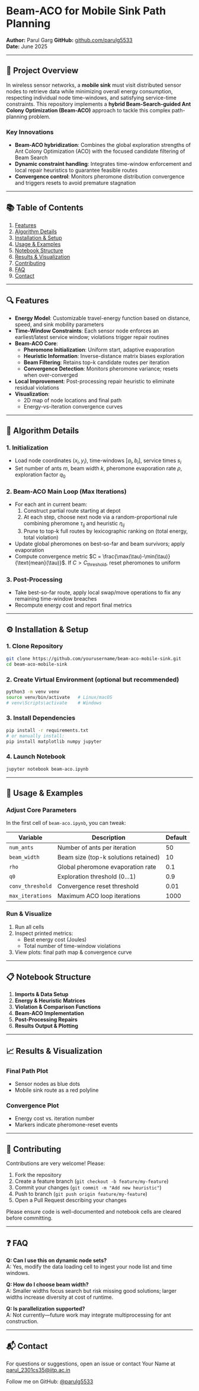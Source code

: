 # Beam-ACO for Mobile Sink Path Planning


**Author:** Parul Garg
**GitHub:** [github.com/parulg5533](https://github.com/parulg5533)  
**Date:** June 2025  

---

## 🚀 Project Overview

In wireless sensor networks, a **mobile sink** must visit distributed sensor nodes to retrieve data while minimizing overall energy consumption, respecting individual node time-windows, and satisfying service-time constraints. This repository implements a **hybrid Beam-Search-guided Ant Colony Optimization (Beam-ACO)** approach to tackle this complex path-planning problem.

### Key Innovations

- **Beam-ACO hybridization**: Combines the global exploration strengths of Ant Colony Optimization (ACO) with the focused candidate filtering of Beam Search
- **Dynamic constraint handling**: Integrates time-window enforcement and local repair heuristics to guarantee feasible routes
- **Convergence control**: Monitors pheromone distribution convergence and triggers resets to avoid premature stagnation

---

## 📚 Table of Contents

1. [Features](#-features)  
2. [Algorithm Details](#-algorithm-details)  
3. [Installation & Setup](#️-installation--setup)  
4. [Usage & Examples](#-usage--examples)  
6. [Notebook Structure](#-notebook-structure)  
7. [Results & Visualization](#-results--visualization)  
8. [Contributing](#-contributing)  
9. [FAQ](#-faq) 
11. [Contact](#-contact)

---

## 🔍 Features

- **Energy Model**: Customizable travel-energy function based on distance, speed, and sink mobility parameters
- **Time-Window Constraints**: Each sensor node enforces an earliest/latest service window; violations trigger repair routines
- **Beam-ACO Core**:
  - **Pheromone Initialization**: Uniform start, adaptive evaporation
  - **Heuristic Information**: Inverse-distance matrix biases exploration
  - **Beam Filtering**: Retains top-k candidate routes per iteration
  - **Convergence Detection**: Monitors pheromone variance; resets when over-converged
- **Local Improvement**: Post-processing repair heuristic to eliminate residual violations
- **Visualization**:
  - 2D map of node locations and final path
  - Energy-vs-iteration convergence curves

---

## 🧮 Algorithm Details

### 1. Initialization
- Load node coordinates $(x_i, y_i)$, time-windows $[a_i, b_i]$, service times $s_i$
- Set number of ants $m$, beam width $k$, pheromone evaporation rate $\rho$, exploration factor $q_0$

### 2. Beam-ACO Main Loop (Max Iterations)
- For each ant in current beam:
  1. Construct partial route starting at depot
  2. At each step, choose next node via a random-proportional rule combining pheromone $\tau_{ij}$ and heuristic $\eta_{ij}$
  3. Prune to top-k full routes by lexicographic ranking on (total energy, total violation)
- Update global pheromones on best-so-far and beam survivors; apply evaporation
- Compute convergence metric $C = \frac{\max(\tau)-\min(\tau)}{\text{mean}(\tau)}$. If $C > C_{\text{threshold}}$, reset pheromones to uniform

### 3. Post-Processing
- Take best-so-far route, apply local swap/move operations to fix any remaining time-window breaches
- Recompute energy cost and report final metrics

---

## ⚙️ Installation & Setup

### 1. Clone Repository
```bash
git clone https://github.com/yourusername/beam-aco-mobile-sink.git
cd beam-aco-mobile-sink
```

### 2. Create Virtual Environment (optional but recommended)
```bash
python3 -m venv venv
source venv/bin/activate   # Linux/macOS
# venv\Scripts\activate    # Windows
```

### 3. Install Dependencies
```bash
pip install -r requirements.txt
# or manually install:
pip install matplotlib numpy jupyter
```

### 4. Launch Notebook
```bash
jupyter notebook beam-aco.ipynb
```

---

## 🎯 Usage & Examples

### Adjust Core Parameters
In the first cell of `beam-aco.ipynb`, you can tweak:

| Variable | Description | Default |
|----------|-------------|---------|
| `num_ants` | Number of ants per iteration | 50 |
| `beam_width` | Beam size (top-k solutions retained) | 10 |
| `rho` | Global pheromone evaporation rate | 0.1 |
| `q0` | Exploration threshold (0…1) | 0.9 |
| `conv_threshold` | Convergence reset threshold | 0.01 |
| `max_iterations` | Maximum ACO loop iterations | 1000 |

### Run & Visualize

1. Run all cells
2. Inspect printed metrics:
   - Best energy cost (Joules)
   - Total number of time-window violations
3. View plots: final path map & convergence curve

---

## 📋 Notebook Structure

1. **Imports & Data Setup**
2. **Energy & Heuristic Matrices**
3. **Violation & Comparison Functions**
4. **Beam-ACO Implementation**
5. **Post-Processing Repairs**
6. **Results Output & Plotting**

---

## 📈 Results & Visualization

### Final Path Plot
- Sensor nodes as blue dots
- Mobile sink route as a red polyline

### Convergence Plot
- Energy cost vs. iteration number
- Markers indicate pheromone-reset events

---

## 🤝 Contributing

Contributions are very welcome! Please:

1. Fork the repository
2. Create a feature branch (`git checkout -b feature/my-feature`)
3. Commit your changes (`git commit -m "Add new heuristic"`)
4. Push to branch (`git push origin feature/my-feature`)
5. Open a Pull Request describing your changes

Please ensure code is well-documented and notebook cells are cleared before committing.

---

## ❓ FAQ

**Q: Can I use this on dynamic node sets?**  
A: Yes, modify the data loading cell to ingest your node list and time windows.

**Q: How do I choose beam width?**  
A: Smaller widths focus search but risk missing good solutions; larger widths increase diversity at cost of runtime.

**Q: Is parallelization supported?**  
A: Not currently—future work may integrate multiprocessing for ant construction.

---



## 📬 Contact

For questions or suggestions, open an issue or contact Your Name at parul_2301cs35@iitp.ac.in

Follow me on GitHub: [@parulg5533](https://github.com/parulg5533)
